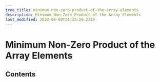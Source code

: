 ```yaml
---
tree_title: minimum-non-zero-product-of-the-array-elements
description: Minimum Non-Zero Product of the Array Elements
last_modified: 2022-06-09T21:23:28.2328
---
```


# Minimum Non-Zero Product of the Array Elements

## Contents
